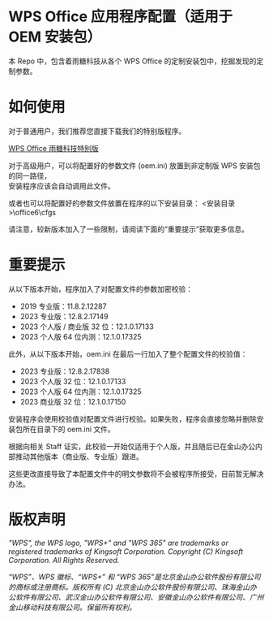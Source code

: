 # WPS Office 应用程序配置（适用于 OEM 安装包）
本 Repo 中，包含着雨糖科技从各个 WPS Office 的定制安装包中，挖掘发现的定制参数。

# 如何使用
对于普通用户，我们推荐您直接下载我们的特别版程序。

[WPS Office 雨糖科技特别版](http://raincandy.tech/wpsoffice_umrse/ "WPS Office 雨糖科技特别版")

对于高级用户，可以将配置好的参数文件 (oem.ini) 放置到非定制版 WPS 安装包的同一路径，<br>
安装程序应该会自动调用此文件。

或者也可以将配置好的参数文件放置在程序的以下安装目录：
<安装目录>\office6\cfgs

请注意，较新版本加入了一些限制，请阅读下面的“重要提示”获取更多信息。

# 重要提示
从以下版本开始，程序加入了对配置文件的参数加密校验：

* 2019 专业版：11.8.2.12287
* 2023 专业版：12.8.2.17149
* 2023 个人版 / 商业版 32 位：12.1.0.17133
* 2023 个人版 64 位内测：12.1.0.17325

此外，从以下版本开始，oem.ini 在最后一行加入了整个配置文件的校验值：

* 2023 专业版：12.8.2.17838
* 2023 个人版 32 位：12.1.0.17133
* 2023 个人版 64 位内测：12.1.0.17325
* 2023 商业版 32 位：12.1.0.17150

安装程序会使用校验值对配置文件进行校验。如果失败，程序会直接忽略并删除安装包所在目录下的 oem.ini 文件。

根据向相关 Staff 证实，此校验一开始仅适用于个人版，并且随后已在金山办公内部推动其他版本（商业版、专业版）跟进。

这些更改直接导致了本配置文件中的明文参数将不会被程序所接受，目前暂无解决办法。

# 版权声明
*"WPS", the WPS logo, "WPS+" and "WPS 365" are trademarks or registered trademarks of Kingsoft Corporation. Copyright (C) Kingsoft Corporation. All Rights Reserved.*

*“WPS”、WPS 徽标、“WPS+” 和 “WPS 365”是北京金山办公软件股份有限公司的商标或注册商标。版权所有 (C) 北京金山办公软件股份有限公司、珠海金山办公软件有限公司、武汉金山办公软件有限公司、安徽金山办公软件有限公司、广州金山移动科技有限公司。保留所有权利。*
